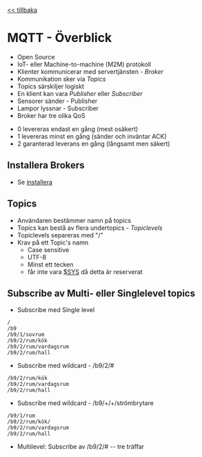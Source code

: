 <a href="README.md"><< tillbaka</a>

# MQTT - Överblick

* Open Source
* IoT- eller Machine-to-machine (M2M) protokoll
* Klienter kommunicerar med servertjänsten - *Broker*
* Kommunikation sker via *Topics*
* Topics särskiljer logiskt 
* En klient kan vara *Publisher* eller *Subscriber*
* Sensorer sänder - Publisher
* Lampor lyssnar - Subscriber
* Broker har tre olika QoS
 - 0 levereras endast en gång (mest osäkert)
 - 1 levereras minst en gång (sänder och inväntar ACK)
 - 2 garanterad leverans en gång (långsamt men säkert)

## Installera Brokers
* Se <a href="installera.md">installera<a>

## Topics
* Användaren bestämmer namn på topics
* Topics kan bestå av flera undertopics - *Topiclevels*
* Topiclevels separeras med "/"
* Krav på ett Topic's namn
  * Case sensitive
  * UTF-8
  * Minst ett tecken
  * får inte vara <a href="https://github.com/mqtt/mqtt.github.io/wiki/SYS-Topics">$SYS</a> då detta är reserverat

## Subscribe av Multi- eller Singlelevel topics

* Subscribe med Single level
```code
/
/b9
/b9/1/sovrum
/b9/2/rum/kök
/b9/2/rum/vardagsrum
/b9/2/rum/hall
```

* Subscribe med wildcard - /b9/2/#
```code
/b9/2/rum/kök
/b9/2/rum/vardagsrum
/b9/2/rum/hall
```

* Subscribe med wildcard - /b9/+/+/strömbrytare
```code
/b9/1/rum
/b9/2/rum/kök/
/b9/2/rum/vardagsrum
/b9/2/rum/hall
```

* Multilevel: Subscribe av /b9/2/# -- tre träffar

